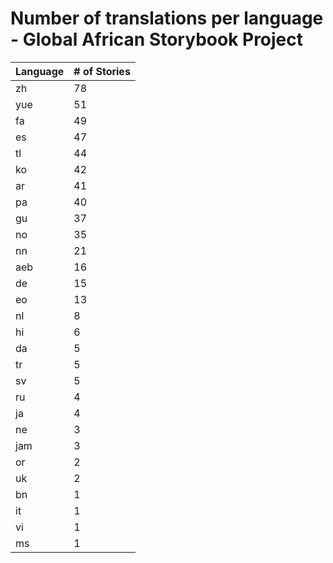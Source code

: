 # Number of translations per language - Global African Storybook Project

Language | # of Stories
-------- | ------------
zh | 78
yue | 51
fa | 49
es | 47
tl | 44
ko | 42
ar | 41
pa | 40
gu | 37
no | 35
nn | 21
aeb | 16
de | 15
eo | 13
nl | 8
hi | 6
da | 5
tr | 5
sv | 5
ru | 4
ja | 4
ne | 3
jam | 3
or | 2
uk | 2
bn | 1
it | 1
vi | 1
ms | 1
